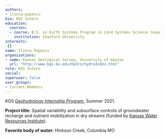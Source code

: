 ```yaml
---
authors:
- ilinca-popescu
bio: KGS Intern
education:
  courses:
  - course: B.S. in Earth Systems Program in Land Systems Science (expected)
    institution: Stanford University
interests:
 []
name: Ilinca Popescu
organizations:
- name: Kansas Geological Survey, University of Kansas
  url: "http://www.kgs.ku.edu/Hydro/hydroIndex.html"
role: KGS Intern
social:
superuser: false
user_groups:
- Current Members
---
```

KGS [Geohydrology Internship Program](http://www.kgs.ku.edu/Hydro/gipIndex.html), Summer 2021.

**Project title:** Spatial variability and subsurface controls of groundwater recharge and nutrient mobilization in dry streams (funded by [Kansas Water Resources Institute](https://www.kcare.k-state.edu/kansas-water-resources-institute/)).

**Favorite body of water:** Hinkson Creek, Columbia MO